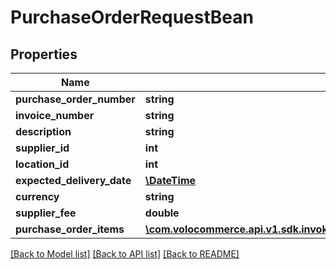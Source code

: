 # PurchaseOrderRequestBean

## Properties
Name | Type | Description | Notes
------------ | ------------- | ------------- | -------------
**purchase_order_number** | **string** |  | [optional] 
**invoice_number** | **string** |  | [optional] 
**description** | **string** |  | [optional] 
**supplier_id** | **int** |  | [optional] 
**location_id** | **int** |  | [optional] 
**expected_delivery_date** | [**\DateTime**](\DateTime.md) |  | [optional] 
**currency** | **string** |  | [optional] 
**supplier_fee** | **double** |  | [optional] 
**purchase_order_items** | [**\com.volocommerce.api.v1.sdk.invoker\com.volocommerce.api.v1.sdk.model\PurchaseOrderRequestItems[]**](PurchaseOrderRequestItems.md) |  | [optional] 

[[Back to Model list]](../README.md#documentation-for-models) [[Back to API list]](../README.md#documentation-for-api-endpoints) [[Back to README]](../README.md)


